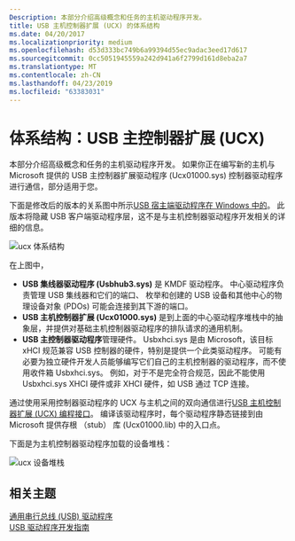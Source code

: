 ```yaml
---
Description: 本部分介绍高级概念和任务的主机驱动程序开发。
title: USB 主机控制器扩展 (UCX) 的体系结构
ms.date: 04/20/2017
ms.localizationpriority: medium
ms.openlocfilehash: d53d333bc749b6a99394d55ec9adac3eed17d617
ms.sourcegitcommit: 0cc5051945559a242d941a6f2799d161d8eba2a7
ms.translationtype: MT
ms.contentlocale: zh-CN
ms.lasthandoff: 04/23/2019
ms.locfileid: "63383031"
---
```

# <a name="architecture-usb-host-controller-extension-ucx"></a>体系结构：USB 主控制器扩展 (UCX)


本部分介绍高级概念和任务的主机驱动程序开发。 如果你正在编写新的主机与 Microsoft 提供的 USB 主控制器扩展驱动程序 (Ucx01000.sys) 控制器驱动程序进行通信，部分适用于您。

下面是修改后的版本的关系图中所示[USB 宿主端驱动程序在 Windows 中的](usb-3-0-driver-stack-architecture.md)。 此版本将隐藏 USB 客户端驱动程序层，这不是与主机控制器驱动程序开发相关的详细的信息。

![ucx 体系结构](images/ucx.png)

在上图中，

-   **USB 集线器驱动程序 (Usbhub3.sys)** 是 KMDF 驱动程序。 中心驱动程序负责管理 USB 集线器和它们的端口、 枚举和创建的 USB 设备和其他中心的物理设备对象 (PDOs) 可能会连接到其下游的端口。
-   **USB 主机控制器扩展 (Ucx01000.sys)** 是到上面的中心驱动程序堆栈中的抽象层，并提供对基础主机控制器驱动程序的排队请求的通用机制。
-   **USB 主控制器驱动程序**管理硬件。 Usbxhci.sys 是由 Microsoft，该目标 xHCI 规范兼容 USB 控制器的硬件，特别是提供一个此类驱动程序。 可能有必要为独立硬件开发人员能够编写它们自己的主机控制器的驱动程序，而不使用收件箱 Usbxhci.sys。 例如，对于不是完全符合规范，因此不能使用 Usbxhci.sys XHCI 硬件或非 XHCI 硬件，如 USB 通过 TCP 连接。

通过使用采用控制器驱动程序的 UCX 与主机之间的双向通信进行[USB 主机控制器扩展 (UCX) 编程接口](https://msdn.microsoft.com/library/windows/hardware/mt188009)。 编译该驱动程序时，每个驱动程序静态链接到由 Microsoft 提供存根 （stub） 库 (Ucx01000.lib) 中的入口点。

下面是为主机控制器驱动程序加载的设备堆栈：

![ucx 设备堆栈](images/ucx-device-stack.png)

## <a name="related-topics"></a>相关主题
[通用串行总线 (USB) 驱动程序](https://msdn.microsoft.com/library/windows/hardware/ff538930)  
[USB 驱动程序开发指南](usb-driver-development-guide.md)  



